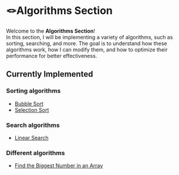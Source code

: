 # 🪢Algorithms Section

Welcome to the **Algorithms Section**!  
In this section, I will be implementing a variety of algorithms, such as sorting, searching, and more. The goal is to understand how these algorithms work, how I can modify them, and how to optimize their performance for better effectiveness.

## Currently Implemented
### Sorting algorithms
- [Bubble Sort](https://github.com/Kymelios/C_language_projects/tree/62ce70e80ffdebe7de908eedb8bdd75b5c3eff26/Algorithms/Bubble%20sort)
- [Selection Sort](https://github.com/Kymelios/C_language_projects/tree/77cd65b896429cccbc2cac5ab07554dd91247dd3/Algorithms/Selection%20sort)

### Search algorithms
- [Linear Search](https://github.com/Kymelios/C_language_projects/tree/44c7a24d5370f17164af813dfed8293800b3e283/Algorithms/Linear%20Search)

### Different algorithms
- [Find the Biggest Number in an Array](https://github.com/Kymelios/C_language_projects/tree/676d1af25015a50ce0e7ccf18539c995486fc825/Algorithms/Find%20max%20value%20algorithm)
